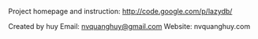 Project homepage and instruction: http://code.google.com/p/lazydb/

Created by huy
Email: nvquanghuy@gmail.com
Website: nvquanghuy.com